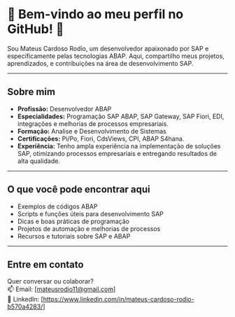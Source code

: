 # 🌟 Bem-vindo ao meu perfil no GitHub! 🌟

Sou Mateus Cardoso Rodio, um desenvolvedor apaixonado por SAP e especificamente pelas tecnologias ABAP. Aqui, compartilho meus projetos, aprendizados, e contribuições na área de desenvolvimento SAP.

---

## Sobre mim

- **Profissão:** Desenvolvedor ABAP  
- **Especialidades:** Programação SAP ABAP, SAP Gateway, SAP Fiori, EDI, integrações e melhorias de processos empresariais.  
- **Formação:** Analise e Desenvolvimento de Sistemas  
- **Certificações:** Pi/Po, Fiori, CdsViews, CPI, ABAP S4hana. 
- **Experiência:** Tenho ampla experiência na implementação de soluções SAP, otimizando processos empresariais e entregando resultados de alta qualidade.

---

## O que você pode encontrar aqui

- Exemplos de códigos ABAP  
- Scripts e funções úteis para desenvolvimento SAP  
- Dicas e boas práticas de programação  
- Projetos de automação e melhorias de processos  
- Recursos e tutoriais sobre SAP e ABAP  

---

## Entre em contato

Quer conversar ou colaborar?  
📫 Email: [mateusrodio11@gmail.com]  
🔗 LinkedIn: [https://www.linkedin.com/in/mateus-cardoso-rodio-b570a4283/]
